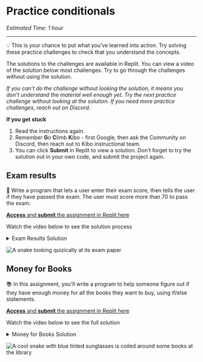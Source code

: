 # Practice conditionals

_Estimated Time: 1 hour_

---

<aside>

💡 This is your chance to put what you’ve learned into action. Try solving these practice challenges to check that you understand the concepts.

</aside>

The solutions to the challenges are available in Replit. You can view a video of the solution below most challenges. Try to go through the challenges without using the solution.

_If you can’t do the challenge without looking the solution, it means you don’t understand the material well enough yet. Try the next practice challenge without looking at the solution. If you need more practice challenges, reach out on Discord._

**If you get stuck**

1. Read the instructions again.
2. Remember **G**o **C**limb **K**ibo - first Google, then ask the Community on Discord, then reach out to Kibo instructional team.
3. You can click **Submit** in Replit to view a solution. Don’t forget to try the solution out in your own code, and submit the project again.

## Exam results

<aside>

📝 Write a program that lets a user enter their exam score, then tells the user if they have passed the exam. The user must score more than 70 to pass the exam.

[**Access** and **submit** the assignment in Replit here](https://replit.com/team/tk9-fpwp/P21-Exam-Results)

</aside>

Watch the video below to see the solution process

<details><summary>Exam Results Solution</summary>

[Video Link](https://www.loom.com/embed/c0feac819d2d49ecbb5146c7c262ab27)

<div style="position: relative; padding-bottom: 56.25%; height: 0;"><iframe src="https://www.loom.com/embed/c0feac819d2d49ecbb5146c7c262ab27" frameborder="0" webkitallowfullscreen mozallowfullscreen allowfullscreen style="position: absolute; top: 0; left: 0; width: 100%; height: 100%;"></iframe></div>"

</details>

![A snake looking quizically at its exam paper](/images/snake_exam.png)

## Money for Books

<aside>

📚 In this assignment, you'll write a program to help someone figure out if they have enough money for all the books they want to buy, using if/else statements.

[**Access** and **submit** the assignment in Replit here](https://replit.com/team/tk9-fpwp/P22-Money-for-Books)

</aside>

Watch the video below to see the full solution

<details><summary>Money for Books Solution</summary>

<div style="position: relative; padding-bottom: 56.25%; height: 0;"><iframe src="https://www.youtube.com/embed/P5XvolfsQtY" title="YouTube video player" frameborder="0" allow="accelerometer; autoplay; clipboard-write; encrypted-media; gyroscope; picture-in-picture" allowfullscreen style="position: absolute; top: 0; left: 0; width: 100%; height: 100%;"></iframe></div>

</details>

![A cool snake with blue tinted sunglasses is coiled around some books at the library](/images/cool_library_snake.png)
